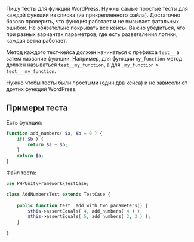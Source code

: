 Пишу тесты для функций WordPress. Нужны самые простые тесты для каждой функции из списка (из прикрепленного файла). Достаточно базово проверить, что функция работает и не вызывает фатальных ошибок. Не обязательно покрывать все кейсы. Важно убедиться, что при разных вариантах параметров, где есть разветвления логики, каждая ветка работает. 

Метод каждого тест-кейса должен начинаться с префикса `test__` а затем название фукнции. Например, для функции `my_function` метод должен называться `test__my_function`, а для `_my_function` > `test___my_function`.

Нужно чтобы тесты были простыми (один два кейса) и не зависели от других функций WordPress.

## Примеры теста
Есть фукнция:
```php
function add_numbers( $a, $b = 0 ) {
	if( $b ) {
		return $a + $b;
	}
	return $a;
}
```

Файл теста:
```php
use PHPUnit\Framework\TestCase;

class AddNumbersTest extends TestCase {
	
	public function test__add_with_two_parameters() {
		$this->assertEquals( 4, add_numbers( 4 ) );
		$this->assertEquals( 5, add_numbers( 2, 3 ) );
	}
	
}
```

